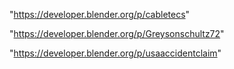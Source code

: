 "https://developer.blender.org/p/cabletecs"

"https://developer.blender.org/p/Greysonschultz72"

 
"https://developer.blender.org/p/usaaccidentclaim"


 
